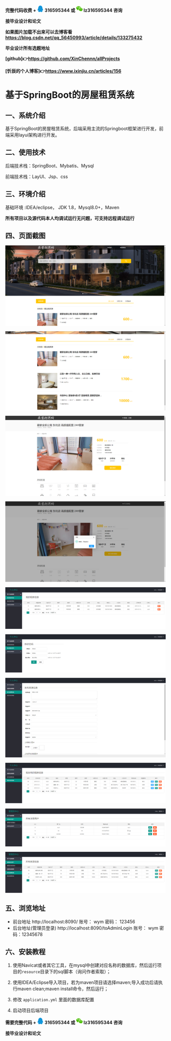 **完整代码收费 +  <img src="./pictures/qq.svg" width="20"> 316595344     或   <img src="./pictures/weChat.svg" width="20"> lz316595344  咨询** 

**接毕业设计和论文**

**如果图片加载不出来可以去博客看 https://blog.csdn.net/qq_56450993/article/details/133275432**

**毕业设计所有选题地址**

**[github]👉https://github.com/XinChennn/allProjects**

**[忻辰的个人博客]👉https://www.ixinjiu.cn/articles/156**

# 基于SpringBoot的房屋租赁系统

## 一、系统介绍

基于SpringBoot的房屋租赁系统，后端采用主流的Springboot框架进行开发，前端采用layui架构进行开发。

## 二、使用技术

后端技术栈：SpringBoot、Mybatis、Mysql

前端技术栈：LayUI、Jsp、css


## 三、环境介绍

基础环境 :IDEA/eclipse， JDK 1.8，Mysql8.0+，Maven

**所有项目以及源代码本人均调试运行无问题，可支持远程调试运行**

## 四、页面截图

![](./pictures/img1.jpg)

![](./pictures/img2.jpg)

![](./pictures/img3.jpg)

![](./pictures/img4.jpg)

![](./pictures/img5.jpg)

![](./pictures/img6.jpg)

![](./pictures/img7.jpg)

![](./pictures/img8.jpg)

![](./pictures/img9.jpg)

![](./pictures/img10.jpg)

## 五、浏览地址

  - 前台地址 http://localhost:8090/  账号： wym 密码： 123456
  - 后台地址(管理员登录) http://localhost:8090/toAdminLogin  账号： wym  密码：12345678

## 六、安装教程

1. 使用Navicat或者其它工具，在mysql中创建对应名称的数据库，然后运行项目的`resource`目录下的sql脚本（询问作者索取）；

2. 使用IDEA/Eclipse导入项目，若为maven项目请选择maven;导入成功后请执行maven clean;maven install命令，然后运行；

3. 修改 `application.yml` 里面的数据库配置

4. 启动项目后端项目


**需要完整代码 +  <img src="./pictures/qq.svg" width="20"> 316595344     或   <img src="./pictures/weChat.svg" width="20"> lz316595344  咨询**

**接毕业设计和论文**